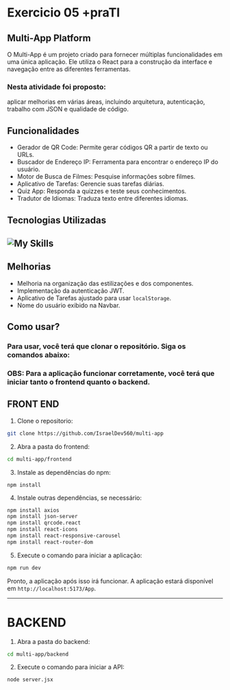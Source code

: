 # Exercicio 05 +praTI 
## Multi-App Platform

O Multi-App é um projeto criado para fornecer múltiplas funcionalidades em uma única aplicação. Ele utiliza o React para a construção da interface e navegação entre as diferentes ferramentas.

### Nesta atividade foi proposto:
aplicar melhorias em várias áreas, incluindo arquitetura, autenticação, trabalho com JSON e qualidade de código.

## Funcionalidades

- Gerador de QR Code: Permite gerar códigos QR a partir de texto ou URLs.
- Buscador de Endereço IP: Ferramenta para encontrar o endereço IP do usuário.
- Motor de Busca de Filmes: Pesquise informações sobre filmes.
- Aplicativo de Tarefas: Gerencie suas tarefas diárias.
- Quiz App: Responda a quizzes e teste seus conhecimentos.
- Tradutor de Idiomas: Traduza texto entre diferentes idiomas.

## Tecnologias Utilizadas

  ![My Skills](https://skillicons.dev/icons?i=html,css,react)
---


## Melhorias

- Melhoria na organização das estilizações e dos componentes.
- Implementação da autenticação JWT.
- Aplicativo de Tarefas ajustado para usar `localStorage`.
- Nome do usuário exibido na Navbar.

## Como usar?

### Para usar, você terá que clonar o repositório. Siga os comandos abaixo:

### OBS: Para a aplicação funcionar corretamente, você terá que iniciar tanto o frontend quanto o backend.

## FRONT END
 1. Clone o repositorio:
```bash
git clone https://github.com/IsraelDev560/multi-app
```
2. Abra a pasta do frontend:
```bash
cd multi-app/frontend
```
3. Instale as dependências do npm:
```
npm install
```
4. Instale outras dependências, se necessário:
```bash
npm install axios
npm install json-server
npm install qrcode.react
npm install react-icons
npm install react-responsive-carousel
npm install react-router-dom
```
5. Execute o comando para iniciar a aplicação:
```bash
npm run dev
```
Pronto, a aplicação após isso irá funcionar.
A aplicação estará disponível em `http://localhost:5173/App`.

-----------

# BACKEND
1. Abra a pasta do backend:
```bash
cd multi-app/backend
```

2. Execute o comando para iniciar a API:
```bash
node server.jsx
```





